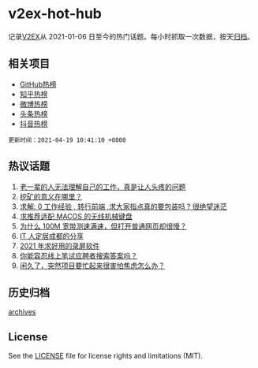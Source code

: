# v2ex-hot-hub

 记录[V2EX](https://www.v2ex.com/)从 2021-01-06 日至今的热门话题。每小时抓取一次数据，按天[归档](archives)。
 
 ## 相关项目

- [GitHub热榜](https://github.com/snaildev/github-hot-hub)
- [知乎热榜](https://github.com/snaildev/zhihu-hot-hub)
- [微博热榜](https://github.com/snaildev/weibo-hot-hub)
- [头条热榜](https://github.com/snaildev/toutiao-hot-hub)
- [抖音热榜](https://github.com/snaildev/douyin-hot-hub)


 `更新时间：2021-04-19 10:41:10 +0800`

## 热议话题

1. [老一辈的人无法理解自己的工作，真是让人头疼的问题](https://www.v2ex.com/t/771477)
1. [挖矿的意义在哪里？](https://www.v2ex.com/t/771413)
1. [求解: 0 工作经验 , 转行前端 ,求大家指点真的要包装吗 ? 很绝望迷茫](https://www.v2ex.com/t/771456)
1. [求推荐适配 MACOS 的无线机械键盘](https://www.v2ex.com/t/771490)
1. [为什么 100M 宽带测速满速，但打开普通网页却很慢？](https://www.v2ex.com/t/771412)
1. [IT 人定居成都的分享](https://www.v2ex.com/t/771506)
1. [2021 年求好用的录屏软件](https://www.v2ex.com/t/771406)
1. [你能容忍线上笔试应聘者搜索答案吗？](https://www.v2ex.com/t/771527)
1. [闲久了，突然项目要忙起来很害怕焦虑怎么办？](https://www.v2ex.com/t/771549)

## 历史归档

[archives](archives)

## License

See the [LICENSE](LICENSE) file for license rights and limitations (MIT).
